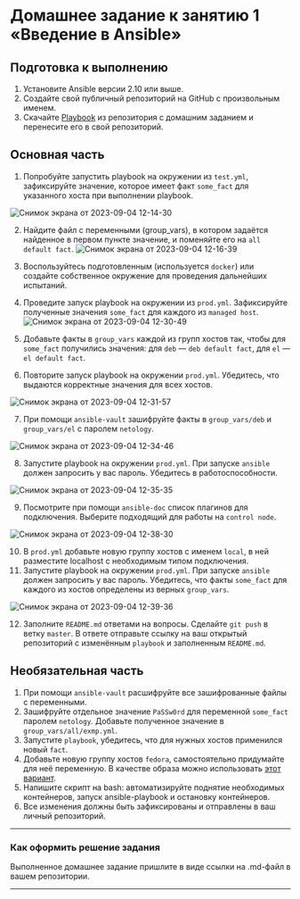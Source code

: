 # Домашнее задание к занятию 1 «Введение в Ansible»

## Подготовка к выполнению

1. Установите Ansible версии 2.10 или выше.
2. Создайте свой публичный репозиторий на GitHub с произвольным именем.
3. Скачайте [Playbook](./playbook/) из репозитория с домашним заданием и перенесите его в свой репозиторий.

## Основная часть

1. Попробуйте запустить playbook на окружении из `test.yml`, зафиксируйте значение, которое имеет факт `some_fact` для указанного хоста при выполнении playbook.

![Снимок экрана от 2023-09-04 12-14-30](https://github.com/ryzhakovks/mnt-homeworks/assets/110088987/49a95bbd-d1f1-42d6-b71c-b29f16939053)


2. Найдите файл с переменными (group_vars), в котором задаётся найденное в первом пункте значение, и поменяйте его на `all default fact`.
![Снимок экрана от 2023-09-04 12-16-39](https://github.com/ryzhakovks/mnt-homeworks/assets/110088987/5165377c-e9d8-4430-ad50-93e92d3bcc77)


3. Воспользуйтесь подготовленным (используется `docker`) или создайте собственное окружение для проведения дальнейших испытаний.
4. Проведите запуск playbook на окружении из `prod.yml`. Зафиксируйте полученные значения `some_fact` для каждого из `managed host`.
![Снимок экрана от 2023-09-04 12-30-49](https://github.com/ryzhakovks/mnt-homeworks/assets/110088987/b1e3326f-d55f-4d48-84e3-262880803642)


5. Добавьте факты в `group_vars` каждой из групп хостов так, чтобы для `some_fact` получились значения: для `deb` — `deb default fact`, для `el` — `el default fact`.
6.  Повторите запуск playbook на окружении `prod.yml`. Убедитесь, что выдаются корректные значения для всех хостов.

![Снимок экрана от 2023-09-04 12-31-57](https://github.com/ryzhakovks/mnt-homeworks/assets/110088987/94768670-919a-4298-9678-176296f3aa23)


7. При помощи `ansible-vault` зашифруйте факты в `group_vars/deb` и `group_vars/el` с паролем `netology`.

![Снимок экрана от 2023-09-04 12-34-46](https://github.com/ryzhakovks/mnt-homeworks/assets/110088987/15eddd0b-6ea3-44a3-8e3c-38be19907a08)


8. Запустите playbook на окружении `prod.yml`. При запуске `ansible` должен запросить у вас пароль. Убедитесь в работоспособности.

![Снимок экрана от 2023-09-04 12-35-35](https://github.com/ryzhakovks/mnt-homeworks/assets/110088987/37147545-5e7e-4e2f-bec4-96344783e410)


9. Посмотрите при помощи `ansible-doc` список плагинов для подключения. Выберите подходящий для работы на `control node`.

![Снимок экрана от 2023-09-04 12-38-30](https://github.com/ryzhakovks/mnt-homeworks/assets/110088987/1f442aa6-e9a5-4bfb-a341-9c7b3bc55b60)


10. В `prod.yml` добавьте новую группу хостов с именем  `local`, в ней разместите localhost с необходимым типом подключения.
11. Запустите playbook на окружении `prod.yml`. При запуске `ansible` должен запросить у вас пароль. Убедитесь, что факты `some_fact` для каждого из хостов определены из верных `group_vars`.

![Снимок экрана от 2023-09-04 12-39-36](https://github.com/ryzhakovks/mnt-homeworks/assets/110088987/80b80233-87d2-49fa-91d1-3c27ead48782)



12. Заполните `README.md` ответами на вопросы. Сделайте `git push` в ветку `master`. В ответе отправьте ссылку на ваш открытый репозиторий с изменённым `playbook` и заполненным `README.md`.

## Необязательная часть

1. При помощи `ansible-vault` расшифруйте все зашифрованные файлы с переменными.
2. Зашифруйте отдельное значение `PaSSw0rd` для переменной `some_fact` паролем `netology`. Добавьте полученное значение в `group_vars/all/exmp.yml`.
3. Запустите `playbook`, убедитесь, что для нужных хостов применился новый `fact`.
4. Добавьте новую группу хостов `fedora`, самостоятельно придумайте для неё переменную. В качестве образа можно использовать [этот вариант](https://hub.docker.com/r/pycontribs/fedora).
5. Напишите скрипт на bash: автоматизируйте поднятие необходимых контейнеров, запуск ansible-playbook и остановку контейнеров.
6. Все изменения должны быть зафиксированы и отправлены в ваш личный репозиторий.

---

### Как оформить решение задания

Выполненное домашнее задание пришлите в виде ссылки на .md-файл в вашем репозитории.

---

